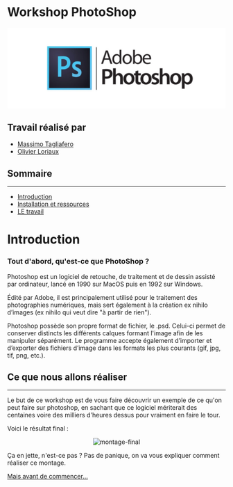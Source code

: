 # Workshop PhotoShop

![image logo-photoshop](./assets/img/photoshop-logo.jpg)


## Travail réalisé par

- <a href="https://github.com/Messalf">Massimo Tagliafero</a>
- <a href="https://github.com/Oliwood89">Olivier Loriaux</a>


## Sommaire
---

- <a href="./Ws-Ps-1.md">Introduction</a>
- <a href="./Ws-Ps-2.md">Installation et ressources</a>
- <a href="./Ws-Ps-3.md">LE travail</a>

# Introduction

### Tout d'abord, qu'est-ce que PhotoShop ?

Photoshop est un logiciel de retouche, de traitement et de dessin assisté par ordinateur, lancé en 1990 sur MacOS puis en 1992 sur Windows.

Édité par Adobe, il est principalement utilisé pour le traitement des photographies numériques, mais sert également à la création ex nihilo d’images (ex nihilo qui veut dire "à partir de rien").

Photoshop possède son propre format de fichier, le .psd. Celui-ci permet de conserver distincts les différents calques formant l'image afin de les manipuler séparément. Le programme accepte également d’importer et d’exporter des fichiers d’image dans les formats les plus courants (gif, jpg, tif, png, etc.).

## Ce que nous allons réaliser
---

Le but de ce workshop est de vous faire découvrir un exemple de ce qu'on peut faire sur photoshop, en sachant que ce logiciel mériterait des centaines voire des milliers d'heures dessus pour vraiment en faire le tour.

Voici le résultat final :

<p align="center">
<img src="./assets/img/MontageGifFinal.gif" alt="montage-final">
</p>

Ça en jette, n'est-ce pas ?
Pas de panique, on va vous expliquer comment réaliser ce montage.

<a href="./Ws-Ps-2.md">Mais avant de commencer...</a>